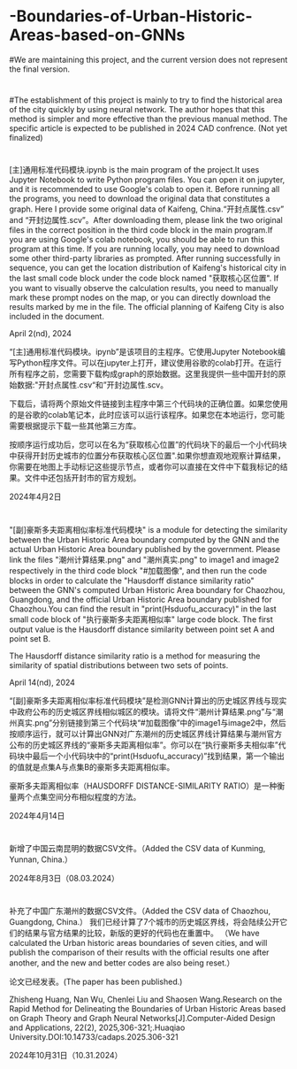 # -Boundaries-of-Urban-Historic-Areas-based-on-GNNs
#We are maintaining this project, and the current version does not represent the final version.
#
#The establishment of this project is mainly to try to find the historical area of the city quickly by using neural network. The author hopes that this method is simpler and more effective than the previous manual method.
The specific article is expected to be published in 2024 CAD confrence. (Not yet finalized)
#
[主]通用标准代码模块.ipynb is the main program of the project.It uses Jupyter Notebook to write Python program files. You can open it on jupyter, and it is recommended to use Google's colab to open it.
Before running all the programs, you need to download the original data that constitutes a graph. Here I provide some original data of Kaifeng, China.“开封点属性.csv” and “开封边属性.scv”。After downloading them, please link the two original files in the correct position in the third code block in the main program.If you are using Google's colab notebook, you should be able to run this program at this time. If you are running locally, you may need to download some other third-party libraries as prompted.
After running successfully in sequence, you can get the location distribution of Kaifeng's historical city in the last small code block under the code block named "获取核心区位置".
If you want to visually observe the calculation results, you need to manually mark these prompt nodes on the map, or you can directly download the results marked by me in the file. The official planning of Kaifeng City is also included in the document.

April 2(nd), 2024 

“[主]通用标准代码模块。ipynb”是该项目的主程序。它使用Jupyter Notebook编写Python程序文件。可以在jupyter上打开，建议使用谷歌的colab打开。在运行所有程序之前，您需要下载构成graph的原始数据。这里我提供一些中国开封的原始数据:"开封点属性.csv“和”开封边属性.scv。

下载后，请将两个原始文件链接到主程序中第三个代码块的正确位置。如果您使用的是谷歌的colab笔记本，此时应该可以运行该程序。如果您在本地运行，您可能需要根据提示下载一些其他第三方库。

按顺序运行成功后，您可以在名为“获取核心位置”的代码块下的最后一个小代码块中获得开封历史城市的位置分布获取核心区位置".如果你想直观地观察计算结果，你需要在地图上手动标记这些提示节点，或者你可以直接在文件中下载我标记的结果。文件中还包括开封市的官方规划。

2024年4月2日

#
"[副]豪斯多夫距离相似率标准代码模块" is a module for detecting the similarity between the Urban Historic Area boundary computed by the GNN and the actual Urban Historic Area boundary published by the government. Please link the files "潮州计算结果.png" and "潮州真实.png" to image1 and image2 respectively in the third code block "#加载图像", and then run the code blocks in order to calculate the "Hausdorff distance similarity ratio" between the GNN's computed Urban Historic Area boundary for Chaozhou, Guangdong, and the official Urban Historic Area boundary published for Chaozhou.You can find the result in "print(Hsduofu_accuracy)" in the last small code block of "执行豪斯多夫距离相似率" large code block. The first output value is the Hausdorff distance similarity between point set A and point set B.

The Hausdorff distance similarity ratio is a method for measuring the similarity of spatial distributions between two sets of points.

April 14(nd), 2024

“[副]豪斯多夫距离相似率标准代码模块”是检测GNN计算出的历史城区界线与现实中政府公布的历史城区界线相似城区的模块。请将文件“潮州计算结果.png”与“潮州真实.png”分别链接到第三个代码块“#加载图像”中的image1与image2中，然后按顺序运行，就可以计算出GNN对广东潮州的历史城区界线计算结果与潮州官方公布的历史城区界线的“豪斯多夫距离相似率”。你可以在“执行豪斯多夫相似率”代码块中最后一个小代码块中的“print(Hsduofu_accuracy)”找到结果，第一个输出的值就是点集A与点集B的豪斯多夫距离相似率。

豪斯多夫距离相似率（HAUSDORFF DISTANCE-SIMILARITY RATIO）是一种衡量两个点集空间分布相似程度的方法。

2024年4月14日

#
新增了中国云南昆明的数据CSV文件。（Added the CSV data of Kunming, Yunnan, China.）

2024年8月3日（08.03.2024）

#
补充了中国广东潮州的数据CSV文件。（Added the CSV data of Chaozhou, Guangdong, China.）
我们已经计算了7个城市的历史城区界线，将会陆续公开它们的结果与官方结果的比较，新版的更好的代码也在重置中。
（We have calculated the Urban historic areas boundaries of seven cities, and will publish the comparison of their results with the official results one after another, and the new and better codes are also being reset.）

论文已经发表。(The paper has been published.)

Zhisheng Huang, Nan Wu, Chenlei Liu and Shaosen Wang.Research on the Rapid Method for Delineating the Boundaries of Urban Historic Areas based on Graph Theory and Graph Neural Networks[J].Computer-Aided Design and Applications, 22(2), 2025,306-321;.Huaqiao University.DOI:10.14733/cadaps.2025.306-321

2024年10月31日（10.31.2024）

